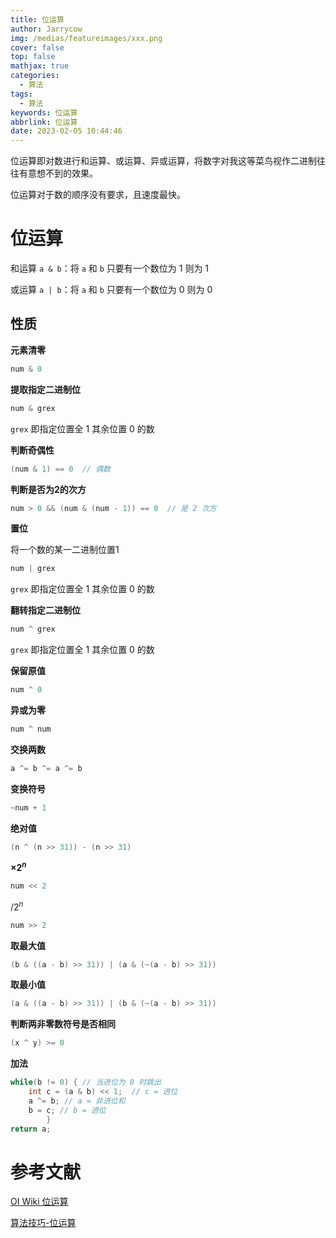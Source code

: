 ```yaml
---
title: 位运算
author: Jarrycow
img: /medias/featureimages/xxx.png
cover: false
top: false
mathjax: true
categories:
  - 算法
tags:
  - 算法
keywords: 位运算
abbrlink: 位运算
date: 2023-02-05 10:44:46
---
```


位运算即对数进行和运算、或运算、异或运算，将数字对我这等菜鸟视作二进制往往有意想不到的效果。

<!--more-->

位运算对于数的顺序没有要求，且速度最快。

# 位运算

和运算 ```a & b```：将 ```a``` 和 ```b``` 只要有一个数位为 1 则为 1

或运算 ```a | b```：将 ```a``` 和 ```b``` 只要有一个数位为 0 则为 0

## 性质

**元素清零**

```java
num & 0
```

**提取指定二进制位**

```java
num & grex
```

`grex` 即指定位置全 1 其余位置 0 的数

**判断奇偶性**

```java
(num & 1) == 0  // 偶数
```

**判断是否为2的次方**

```java
num > 0 && (num & (num - 1)) == 0  // 是 2 次方
```

**置位**

将一个数的某一二进制位置1

```java
num | grex
```

`grex` 即指定位置全 1 其余位置 0 的数

**翻转指定二进制位**

```java
num ^ grex
```

`grex` 即指定位置全 1 其余位置 0 的数

**保留原值**

```java
num ^ 0
```

**异或为零**

```java
num ^ num
```

**交换两数**

```java
a ^= b ^= a ^= b
```

**变换符号**

```java
~num + 1
```

**绝对值**

```java
(n ^ (n >> 31)) - (n >> 31)
```

**$\times 2^n$**

```java
num << 2
```

$/2^n$

```java
num >> 2
```

**取最大值**

```java
(b & ((a - b) >> 31)) | (a & (~(a - b) >> 31))
```

**取最小值**

```java
(a & ((a - b) >> 31)) | (b & (~(a - b) >> 31))
```

**判断两非零数符号是否相同**

```java
(x ^ y) >= 0
```

**加法**

```java
while(b != 0) { // 当进位为 0 时跳出
    int c = (a & b) << 1;  // c = 进位
    a ^= b; // a = 非进位和
    b = c; // b = 进位
        }
return a;
```



# 参考文献

[OI Wiki 位运算](https://oi-wiki.org/math/bit/)

[算法技巧-位运算](https://blog.csdn.net/qq_34989572/article/details/100600474)